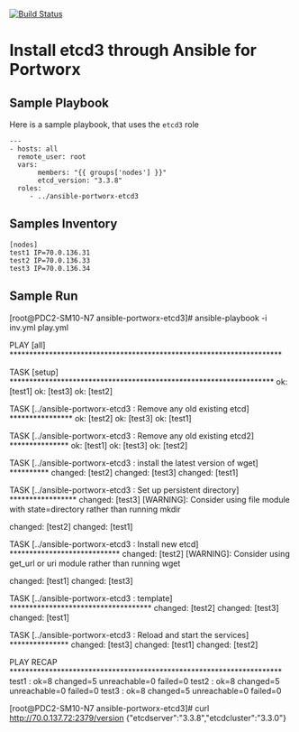 [![Build Status](https://travis-ci.org/portworx/ansible-portworx-defaults.svg?branch=master)](https://travis-ci.org/portworx/ansible-portworx-defaults)
# Install etcd3 through Ansible for Portworx


## Sample Playbook

Here is a sample playbook, that uses the `etcd3` role

```
---
- hosts: all
  remote_user: root
  vars:
       members: "{{ groups['nodes'] }}"
       etcd_version: "3.3.8"
  roles:
     - ../ansible-portworx-etcd3
```

## Samples Inventory

```
[nodes]
test1 IP=70.0.136.31
test2 IP=70.0.136.33
test3 IP=70.0.136.34
```

## Sample Run

[root@PDC2-SM10-N7 ansible-portworx-etcd3]# ansible-playbook -i inv.yml play.yml

PLAY [all] *********************************************************************

TASK [setup] *******************************************************************
ok: [test1]
ok: [test3]
ok: [test2]

TASK [../ansible-portworx-etcd3 : Remove any old existing etcd] ****************
ok: [test2]
ok: [test3]
ok: [test1]

TASK [../ansible-portworx-etcd3 : Remove any old existing etcd2] ***************
ok: [test1]
ok: [test3]
ok: [test2]

TASK [../ansible-portworx-etcd3 : install the latest version of wget] **********
changed: [test2]
changed: [test3]
changed: [test1]

TASK [../ansible-portworx-etcd3 : Set up persistent directory] *****************
changed: [test3]
 [WARNING]: Consider using file module with state=directory rather than running mkdir

changed: [test2]
changed: [test1]

TASK [../ansible-portworx-etcd3 : Install new etcd] ****************************
changed: [test2]
 [WARNING]: Consider using get_url or uri module rather than running wget

changed: [test1]
changed: [test3]

TASK [../ansible-portworx-etcd3 : template] ************************************
changed: [test2]
changed: [test3]
changed: [test1]

TASK [../ansible-portworx-etcd3 : Reload and start the services] ***************
changed: [test3]
changed: [test1]
changed: [test2]

PLAY RECAP *********************************************************************
test1                      : ok=8    changed=5    unreachable=0    failed=0
test2                      : ok=8    changed=5    unreachable=0    failed=0
test3                      : ok=8    changed=5    unreachable=0    failed=0

[root@PDC2-SM10-N7 ansible-portworx-etcd3]# curl http://70.0.137.72:2379/version
{"etcdserver":"3.3.8","etcdcluster":"3.3.0"}

```
